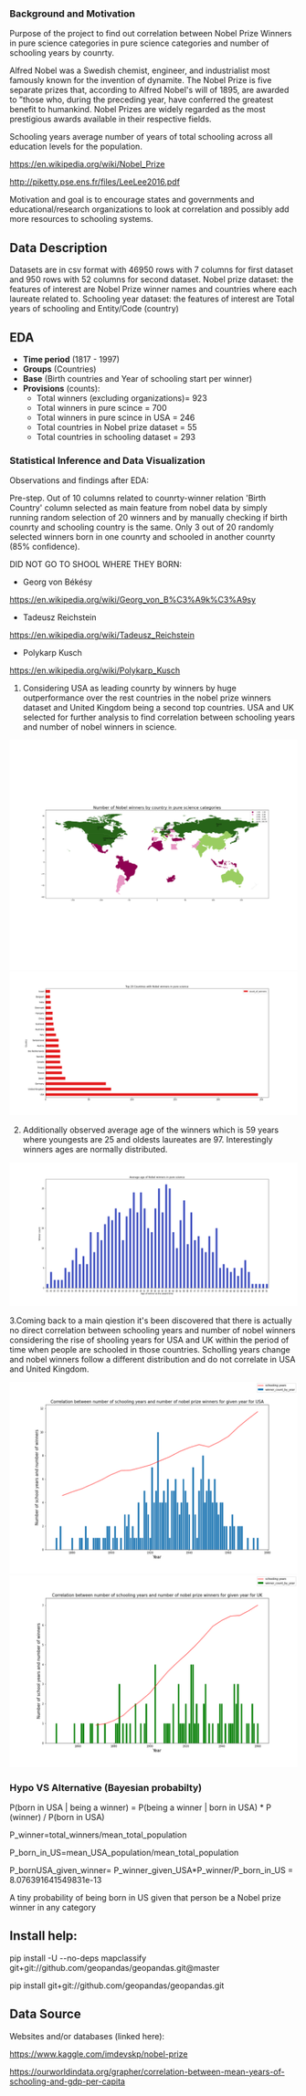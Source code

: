 ### Background and Motivation


Purpose of the project to find out correlation between Nobel Prize Winners in pure science categories in pure science categories and number of schooling years by counrty.

Alfred Nobel was a Swedish chemist, engineer, and industrialist most famously known for the invention of dynamite. 
The Nobel Prize is five separate prizes that, according to Alfred Nobel's will of 1895, are awarded to ”those who, during the preceding year, have conferred the greatest benefit to humankind.
Nobel Prizes are widely regarded as the most prestigious awards available in their respective fields.

Schooling years average number of years of total schooling across all education levels for the population.

https://en.wikipedia.org/wiki/Nobel_Prize

http://piketty.pse.ens.fr/files/LeeLee2016.pdf

Motivation and goal is to encourage states and governments and educational/research organizations to look at correlation and possibly add more resources to schooling systems.



## Data Description
Datasets are in csv format with 46950 rows with 7 columns for first dataset and 950 rows with 52 columns for second dataset. 
Nobel prize dataset: the features of interest are Nobel Prize winner names and countries where each laureate related to. 
Schooling year dataset: the features of interest are Total years of schooling and Entity/Code (country)



## EDA
+ **Time period** (1817 - 1997)
+ **Groups** (Countries)
+ **Base** (Birth countries and Year of schooling start per winner)
+ **Provisions** (counts):
    + Total winners (excluding organizations)= 923
    + Total winners in pure scince = 700
    + Total winners in pure scince in USA = 246 
    + Total countries in Nobel prize dataset = 55
    + Total countries in schooling dataset = 293
    
    








### Statistical Inference and  Data Visualization
Observations and findings after EDA:

Pre-step. Out of 10 columns related to counrty-winner relation 'Birth Country' column selected as main feature from nobel data by simply running random selection of 20 winners and by manually checking if birth counrty and schooling country is the same. Only 3 out of 20 randomly selected winners born in one counrty and schooled in another counrty (85% confidence).

DID NOT GO TO SHOOL WHERE THEY BORN:
- Georg von Békésy

https://en.wikipedia.org/wiki/Georg_von_B%C3%A9k%C3%A9sy

- Tadeusz Reichstein

https://en.wikipedia.org/wiki/Tadeusz_Reichstein

- Polykarp Kusch

https://en.wikipedia.org/wiki/Polykarp_Kusch

1. Considering USA as leading counrty by winners by huge outperformance over the rest countries in the nobel prize winners dataset and United Kingdom being a second top countries. USA and UK selected for further analysis to find correlation between schooling years and number of nobel winners in science. 

<img src="Number of Nobel winners by country in pure science categories.png" >
<img src="Top 20 Countries with Nobel winners in pure science.png" >

2. Additionally observed average age of the winners which is 59 years where youngests are 25 and oldests laureates are 97. Interestingly winners ages are normally distributed.

<img src="Average age of Nobel winners in pure science.png" >

3.Coming back to a main qiestion it's been discovered that there is actually no direct correlation between schooling years and number of nobel winners considering the rise of shooling years for USA and UK within the period of time when people are schooled in those countries. 
Scholling years change and nobel winners follow a different distribution and do not correlate in USA and United Kingdom.


<img src="Correlation between schooling and winners USA.png" >
<img src="Correlation between schooling and winners UK.png" >



### Hypo VS Alternative (Bayesian probabilty)

P(born in USA | being a winner) = P(being a winner | born in USA) * P (winner) / P(born in USA)

P_winner=total_winners/mean_total_population

P_born_in_US=mean_USA_population/mean_total_population

P_bornUSA_given_winner= P_winner_given_USA*P_winner/P_born_in_US = 8.076391641549831e-13

A tiny probability of being born in US given that person be a Nobel prize winner in any category











## Install help:
pip install -U --no-deps mapclassify git+git://github.com/geopandas/geopandas.git@master

pip install git+git://github.com/geopandas/geopandas.git


## Data Source 
Websites and/or databases (linked here): 

https://www.kaggle.com/imdevskp/nobel-prize

https://ourworldindata.org/grapher/correlation-between-mean-years-of-schooling-and-gdp-per-capita
